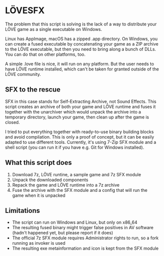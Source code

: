 # LÖVESFX

The problem that this script is solving is the lack of a way to distribute your LÖVE game as a single executable on Windows.

Linux has AppImage, macOS has a zipped .app directory. On Windows, you can create a fused executable by concatenating your game as a ZIP archive to the LÖVE executable, but then you need to bring along a bunch of DLLs. You can do that on other platforms, too.

A simple .love file is nice, it will run on any platform. But the user needs to have LÖVE runtime installed, which can't be taken for granted outside of the LÖVE community.

## SFX to the rescue

SFX in this case stands for Self-Extracting Archive, not Sound Effects. This script creates an archive of both your game and LÖVE runtime and fuses it together with the unarchiver which would unpack the archive into a temporary directory, launch your game, then clean up after the game is closed.

I tried to put everything together with ready-to-use binary building blocks and avoid compilation. This is only a proof of concept, but it can be easily adapted to use different tools. Currently, it's using 7-Zip SFX module and a shell script (you can run it if you have e.g. Git for Windows installed).

## What this script does

1. Download 7z, LÖVE runtine, a sample game and 7z SFX module
2. Unpack the downloaded components
3. Repack the game and LÖVE runtime into a 7z archive
4. Fuse the archive with the SFX module and a config that will run the game when it is unpacked

## Limitations

- The script can run on Windows and Linux, but only on x86_64
- The resulting fused binary might trigger false positives in AV software (hadn't happened yet, but please report if it does)
- The official 7z SFX module requires Administrator rights to run, so a fork running as invoker is used
- The resulting exe metainformation and icon is kept from the SFX module
